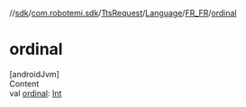 //[sdk](../../../../../index.md)/[com.robotemi.sdk](../../../index.md)/[TtsRequest](../../index.md)/[Language](../index.md)/[FR_FR](index.md)/[ordinal](ordinal.md)



# ordinal  
[androidJvm]  
Content  
val [ordinal](ordinal.md): [Int](https://kotlinlang.org/api/latest/jvm/stdlib/kotlin/-int/index.html)  



